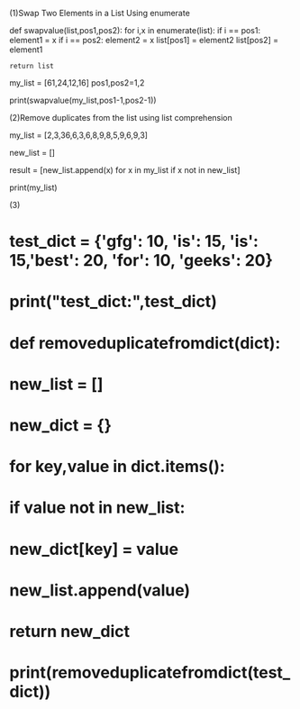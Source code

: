 <!-- List practicals -->
(1)Swap Two Elements in a List Using enumerate

def swapvalue(list,pos1,pos2):
    for i,x in enumerate(list):
        if i == pos1:
            element1 = x
        if i == pos2:
            element2 = x
    list[pos1] = element2
    list[pos2] = element1

    return list

my_list = [61,24,12,16]
pos1,pos2=1,2

print(swapvalue(my_list,pos1-1,pos2-1))


(2)Remove duplicates from the list using list comprehension 

my_list = [2,3,36,6,3,6,8,9,8,5,9,6,9,3]

new_list = []

result = [new_list.append(x) for x in my_list if x not in new_list]

print(my_list)

(3)

# test_dict = {'gfg': 10, 'is': 15, 'is': 15,'best': 20, 'for': 10, 'geeks': 20}
# print("test_dict:",test_dict)

# def removeduplicatefromdict(dict):
#     new_list = []
#     new_dict = {}
#     for key,value in dict.items():
#         if value not in new_list:
#             new_dict[key] = value
#             new_list.append(value)

#     return new_dict

# print(removeduplicatefromdict(test_dict))